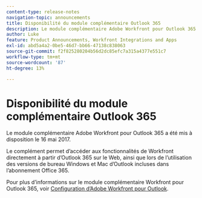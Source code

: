 ```yaml
---
content-type: release-notes
navigation-topic: announcements
title: Disponibilité du module complémentaire Outlook 365
description: Le module complémentaire Adobe Workfront pour Outlook 365 a été mis à disposition le 16 mai 2017.
author: Luke
feature: Product Announcements, Workfront Integrations and Apps
exl-id: abd5a4a2-0be5-46d7-bb66-47138c838063
source-git-commit: f2f825280204b56d2dc85efc7a315a4377e551c7
workflow-type: tm+mt
source-wordcount: '87'
ht-degree: 13%

---
```


# Disponibilité du module complémentaire Outlook 365

Le module complémentaire Adobe Workfront pour Outlook 365 a été mis à disposition le 16 mai 2017.

Le complément permet d’accéder aux fonctionnalités de Workfront directement à partir d’Outlook 365 sur le Web, ainsi que lors de l’utilisation des versions de bureau Windows et Mac d’Outlook incluses dans l’abonnement Office 365.

Pour plus d’informations sur le module complémentaire Workfront pour Outlook 365, voir [Configuration d’Adobe Workfront pour Outlook](../../workfront-integrations-and-apps/using-workfront-with-outlook/set-up-workfront-for-outlook.md).
